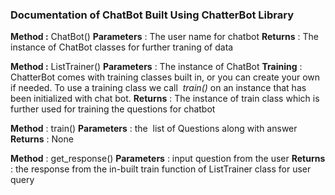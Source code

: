 ### **Documentation of ChatBot Built Using ChatterBot Library**

**Method :** ChatBot()
**Parameters** : The user name for chatbot
**Returns** : The instance of ChatBot classes for further traning of
data

**Method :** ListTrainer()
**Parameters** : The instance of ChatBot
**Training** : ChatterBot comes with training classes built in, or you
can create your own if needed. To use a training class we call 
*train()* on an instance that has been initialized with chat bot.
**Returns** : The instance of train class which is further used for
training the questions for chatbot

**Method** : train()
**Parameters** : the  list of Questions along with answer
**Returns** : None

**Method** : get_response()
**Parameters** : input question from the user
**Returns** : the response from the in-built train function of
ListTrainer class for user query

